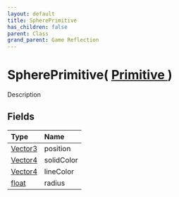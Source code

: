```yaml
---
layout: default
title: SpherePrimitive
has_children: false
parent: Class
grand_parent: Game Reflection
---
```

# SpherePrimitive( [ Primitive ](/riftbreaker-wiki/docs/game-reflection/classes/primitive/) )
Description 

## Fields

| Type | Name |
|:----------|:--------------|
| [Vector3](/riftbreaker-wiki/docs/game-reflection/classes/vector3/) | position |
| [Vector4](/riftbreaker-wiki/docs/game-reflection/classes/vector4/) | solidColor |
| [Vector4](/riftbreaker-wiki/docs/game-reflection/classes/vector4/) | lineColor |
| [float](/riftbreaker-wiki/docs/game-reflection/components/float/) | radius |

